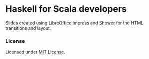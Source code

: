 Haskell for Scala developers
============================

Slides created using [LibreOffice impress](https://www.libreoffice.org/discover/impress/) and [Shower](https://github.com/shower/shower) for the HTML transitions and layout.

### License

Licensed under [MIT License](https://opensource.org/licenses/MIT).
